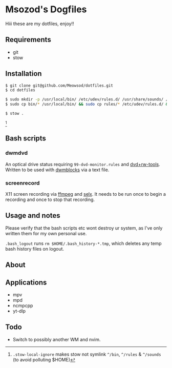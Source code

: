 # Msozod's Dogfiles

Hiii these are my dotfiles, enjoy!!

## Requirements

* git
* stow

## Installation

```bash
$ git clone git@github.com/Meowsod/dotfiles.git
$ cd dotfiles
```

```bash
$ sudo mkdir -p /usr/local/bin/ /etc/udev/rules.d/ /usr/share/sounds/ /usr/share/wallpapers/
$ sudo cp bin/* /usr/local/bin/ && sudo cp rules/* /etc/udev/rules.d/ && sudo cp sounds/* /usr/share/sounds/
```

```bash
$ stow .
```
[^1]

## Bash scripts

### dwmdvd

An optical drive status requiring `99-dvd-monitor.rules` and [dvd+rw-tools](https://archlinux.org/packages/extra/x86_64/dvd+rw-tools/). Written to be used with [dwmblocks](https://github.com/torrinfail/dwmblocks) via a text file.

### screenrecord

X11 screen recording via [ffmpeg](https://git.ffmpeg.org/ffmpeg) and [selx](https://codeberg.org/NRK/selx). It needs to be run once to begin a recording and once to stop that recording.

## Usage and notes

Please verify that the bash scripts etc wont destroy ur system, as I've only written them for my own personal use.

`.bash_logout` runs `rm $HOME/.bash_history-*.tmp`, which deletes any temp bash history files on logout.

## About

## Applications

* mpv
* mpd
* ncmpcpp
* yt-dlp

## Todo

* Switch to possibly another WM and nvim.

[^1]: `.stow-local-ignore` makes stow not symlink `^/bin`, `^/rules` & `^/sounds` (to avoid polluting $HOME)
